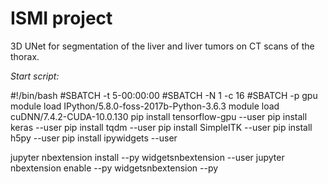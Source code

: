 # ISMI project

3D UNet  for segmentation of the liver and liver tumors on CT scans of the thorax.

*Start script:*

#!/bin/bash
#SBATCH -t 5-00:00:00
#SBATCH -N 1 -c 16
#SBATCH -p gpu
module load IPython/5.8.0-foss-2017b-Python-3.6.3
module load cuDNN/7.4.2-CUDA-10.0.130
pip install tensorflow-gpu --user
pip install keras --user
pip install tqdm --user
pip install SimpleITK --user
pip install h5py --user
pip install ipywidgets --user

jupyter nbextension install --py widgetsnbextension --user
jupyter nbextension enable --py widgetsnbextension --py
